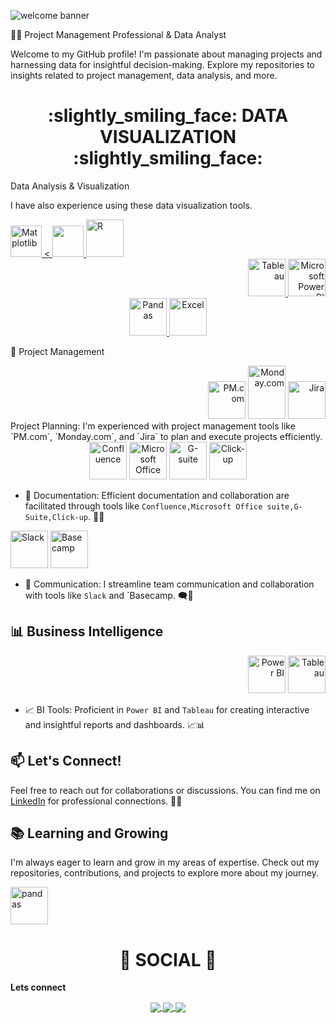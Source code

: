 



![welcome banner](https://github.com/amike68/amike68/assets/147053561/f2c4473e-cc6f-4b60-bdc3-ed588cde8d57)

👨‍💼 Project Management Professional & Data Analyst 

Welcome to my GitHub profile! I'm passionate about managing projects and harnessing data for insightful decision-making. Explore my repositories to insights related to project management, data analysis, and more.

<div align="center"> <h1 align="center"> :slightly_smiling_face: DATA VISUALIZATION :slightly_smiling_face:	</h1> </div>

Data Analysis & Visualization

I have also experience using these data visualization tools.

<div align="left">
<a href="#" target="_blank"> <img src="https://matplotlib.org/stable/_images/sphx_glr_logos2_003.png" alt="Matplotlib" height="50"/> <
<a href="#" target="_blank"> <img src="https://seaborn.pydata.org/_static/logo-wide-lightbg.svg" height="50"/> </a>   
<a href="#" target="_blank"> <img src="https://github.com/amike68/amike68/assets/147053561/66f3d83f-c5f5-43d0-be21-79055f2150d2" alt="R" height="60"/> </a>
<div align="right"> <a href="#" target="_blank"> <img src="https://github.com//amike68/amike68/assets/147053561/8b418099-5e14-4f8b-b0ee-9c6fd1c1ff27" alt="Tableau" height="60"/> </a>
<a href="#" target="_blank"> <img src="https://insightsoftware.com/wp-content/uploads/2018/03/blog-microsoft-power-bi-solid-color.jpg" alt="Microsoft Power BI" height="60"/> </a>
<div align="middle"> <a href="#" target="_blank"> <img src="https://upload.wikimedia.org/wikipedia/commons/thumb/e/ed/Pandas_logo.svg/2560px-Pandas_logo.svg.png" alt="Pandas" height="60"/> </a> <a href="#" target="_blank"> <img src="https://github.com//amike68/amike68/assets/147053561/28c0c3bf-76b5-46fc-adbd-7248bd072384" alt="Excel" height="60"/> </a>
  <div align="left">
  

 🚀 Project Management
<div align="right">
  <img src="https://github.com/amike68/amike68/assets/147053561/5ef660ec-a21b-4219-b753-5681cf354cf1" alt="PM.com" width="60" height="60">
  <img src="https://github.com/amike68/amike68/assets/147053561/7eaf847f-60e2-474a-a04d-e334ca7655e4" alt="Monday.com" width="60" height="85">
  <img src="https://github.com/amike68/amike68/assets/147053561/4da1c852-28b4-4bbb-8426-493d2243a6a1" alt="Jira" width="60" height="60">
</div>
 Project Planning: I'm experienced with project management tools like `PM.com`, `Monday.com`, and `Jira` to plan and execute projects efficiently.

<div align="center">
  <img src="https://github.com/amike68/amike68/assets/147053561/5b464d07-7636-471d-8878-3d6e10959345" alt="Confluence" width="60" height="60">
    <img src="https://github.com/amike68/amike68/assets/147053561/c2eebd27-2e82-41a8-a27a-b86df2c4e17d" alt="Microsoft Office" width="60" height="60">
    <img src="https://github.com/amike68/amike68/assets/147053561/450ac532-8312-42a8-88f1-c9fc29f04475)" alt="G-suite" width="60" height="60">
    <img src="https://github.com/amike68/amike68/assets/147053561/83c04598-0fce-47c3-8707-3562baef1ad6)
" alt="Click-up" width="60" height="60">
</div>

- 📝 Documentation: Efficient documentation and collaboration are facilitated through tools like `Confluence,Microsoft Office suite,G-Suite,Click-up`. 📄📎

<div align="left">
  <img src="https://example.com/slack-logo.png" alt="Slack" width="60" height="60">
  <img src="https://example.com/basecamp-logo.png" alt="Basecamp" width="60" height="60">
</div>

- 💬 Communication: I streamline team communication and collaboration with tools like `Slack` and `Basecamp. 🗨️🏢

## 📊 Business Intelligence
<div align="right">
  <img src="https://example.com/powerbi-logo.png" alt="Power BI" width="60" height="60">
  <img src="https://example.com/tableau-logo.png" alt="Tableau" width="60" height="60">
</div>

- 📈 BI Tools: Proficient in `Power BI` and `Tableau` for creating interactive and insightful reports and dashboards. 📈📊

## 📫 Let's Connect!
Feel free to reach out for collaborations or discussions. You can find me on [LinkedIn](https://www.linkedin.com/in/your-profile-link) for professional connections. 📧🤝

## 📚 Learning and Growing
I'm always eager to learn and grow in my areas of expertise. Check out my repositories, contributions, and projects to explore more about my journey.




 <img src="![image](https://github.com/amike68/amike68/assets/147053561/dca0cd7d-68c3-4f40-a8e8-05f13d172a05)
" alt="pandas" width="60" height="60">

<div align="center"> <h1 align="center"> 👨 SOCIAL 👩 </h1> </div> 

<b>Lets connect</b> 

<p align="center"> 

 

<a href="https://www.linkedin.com/in/estheramike/"> 

  <img align="center" src="https://img.shields.io/badge/linkedin-%230077B5.svg?&style=for-the-badge&logo=linkedin&logoColor=white" /> 

</a> 

 

<a href="https://public.tableau.com/app/profile/esther.amike/"> 


  <img align="center" src="https://img.shields.io/badge/-Tableau-1e376b?style=for-the-badge&logo=tableau&logoColor=white"  /> 

</a> 

 

<a href="mailto:esther.amike@googlemail.com">   

  <img align="center" src="https://img.shields.io/badge/gmail-f1f2f6.svg?&style=for-the-badge&logo=gmail&logoColor=red"  /> 

</a> 

 

</p> 

 
